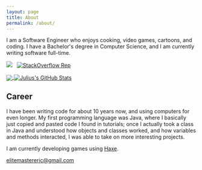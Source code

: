 ```yaml
---
layout: page
title: About
permalink: /about/
---
```


I am a Software Engineer who enjoys cooking, video games, cartoons, and coding. I have a Bachelor's degree in Computer Science, and I am currently writing software full-time.

<p>
  <img src="https://img.shields.io/github/stars/EliteMasterEric?style=social" />
  &nbsp;
  <a href="https://stackoverflow.com/users/5583560/elitemastereric"><img src="https://img.shields.io/stackexchange/stackoverflow/r/5583560" alt="StackOverflow Rep"/></a>
</p>

<a href="https://github.com/EliteMasterEric">
  <img align="center" src="https://github-readme-stats.vercel.app/api/top-langs/?username=EliteMasterEric&hide=Shell,Racket,GLSL&langs_count=8" />
</a>
<a href="https://github.com/EliteMasterEric">
  <img align="center" src="https://github-readme-stats.vercel.app/api?username=EliteMasterEric&show_icons=true&line_height=27&count_private=true" alt="Julius's GitHub Stats" />
</a>

## Career

I have been writing code for about 10 years now, and using computers for even longer. My first programming language was Java, where I basically just copied and pasted code I found in tutorials; once I actually took a class in Java and understood how objects and classes worked, and how variables and methods interacted, I was able to take on more interesting projects.

I am currently developing games using [Haxe](https://haxe.org/).

[elitemastereric@gmail.com](mailto:elitemastereric@gmail.com)
